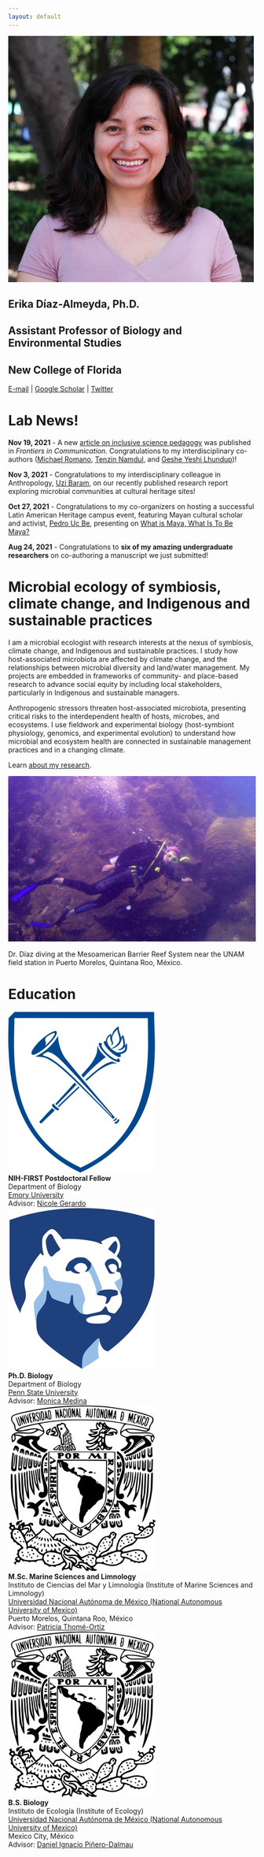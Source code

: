 ```yaml
---
layout: default
---
```


<div class="my-hero-align my-pad-top">
  <div class="my-flex my-col-center">
    <div class="my-col-40 my-hero-profile">
      <img src="/assets/img/profile.jpg">
    </div>
    <div class="my-col-60 my-hero-text">
      <h2>Erika Díaz-Almeyda, Ph.D.</h2>
      <div class="my-header-thin">
        <h2>Assistant Professor of Biology and Environmental Studies</h2>
        <h2>New College of Florida</h2>
      </div>
      <p><a href="mailto:ediazalmeyda@ncf.edu">E-mail</a> | <a href="https://scholar.google.com/citations?user=wlIHaV8AAAAJ" target="_blank">Google Scholar</a> | <a href="https://twitter.com/erikadiazal" target="_blank">Twitter</a></p>
    </div>
  </div>
</div>

# Lab News!

**Nov 19, 2021** - A new <a href="https://doi.org/10.3389/fcomm.2021.731839" target="_blank">article on inclusive science pedagogy</a> was published in *Frontiers in Communication*. Congratulations to my interdisciplinary co-authors (<a href="https://michaelromano.org" target="_blank">Michael Romano</a>, <a href="https://www.takingcharge.csh.umn.edu/our-experts/tenzin-namdul-dtms-ba-phccc" target="_blank">Tenzin Namdul</a>, and <a href="https://thubtenchodron.org/author/gesheyeshilhundup/" target="_blank">Geshe Yeshi Lhundup</a>)!

**Nov 3, 2021** - Congratulations to my interdisciplinary colleague in Anthropology, <a href="https://sites.google.com/a/ncf.edu/baram/" target="_blank">Uzi Baram</a>, on our recently published research report exploring microbial communities at cultural heritage sites!

**Oct 27, 2021** - Congratulations to my co-organizers on hosting a successful Latin American Heritage campus event, featuring Mayan cultural scholar and activist, <a href="https://es.wikipedia.org/wiki/Pedro_Uc_Be" target="_blank">Pedro Uc Be</a>, presenting on <a href="https://awasqa.org/en/2021/10/06/what-is-maya-what-is-to-be-maya/" target="_blank">What is Maya, What Is To Be Maya?</a>

**Aug 24, 2021** - Congratulations to **six of my amazing undergraduate researchers** on co-authoring a manuscript we just submitted!

# Microbial ecology of symbiosis, climate change, and Indigenous and sustainable practices

I am a microbial ecologist with research interests at the nexus of symbiosis, climate change, and Indigenous and sustainable practices. I study how host-associated microbiota are affected by climate change, and the relationships between microbial diversity and land/water management. My projects are embedded in frameworks of community- and place-based research to advance social equity by including local stakeholders, particularly in Indigenous and sustainable managers.

Anthropogenic stressors threaten host-associated microbiota, presenting critical risks to the interdependent health of hosts, microbes, and ecosystems. I use fieldwork and experimental biology (host-symbiont physiology, genomics, and experimental evolution) to understand how microbial and ecosystem health are connected in sustainable management practices and in a changing climate.

Learn [about my research](/research/).

<p><img src="/assets/img/diving.jpg"></p>
<p class="my-img-cap">Dr. Díaz diving at the Mesoamerican Barrier Reef System near the UNAM field station in Puerto Morelos, Quintana Roo, México.</p>

# Education

<div class="my-flex-edu">
  <div class="my-edu-logo"><img src="/assets/img/emory.jpg"></div>
  <div>
    <b>NIH-FIRST Postdoctoral Fellow</b><br>
    Department of Biology<br>
    <a href="https://www.emory.edu" target="_blank">Emory University</a><br>
    Advisor: <a href="https://scholarblogs.emory.edu/gerardolab/" target="_blank">Nicole Gerardo</a>
  </div>
</div>

<div class="my-flex-edu">
  <div class="my-edu-logo"><img src="/assets/img/psu.jpg"></div>
  <div>
    <b>Ph.D. Biology</b><br>
    Department of Biology<br>
    <a href="https://www.psu.edu" target="_blank">Penn State University</a><br>
    Advisor: <a href="https://www.huck.psu.edu/people/monica-medina" target="_blank">Monica Medina</a>
  </div>
</div>

<div class="my-flex-edu">
  <div class="my-edu-logo"><img src="/assets/img/unam.jpg"></div>
  <div>
    <b>M.Sc. Marine Sciences and Limnology</b><br>
    Instituto de Ciencias del Mar y Limnología (Institute of Marine Sciences and Limnology)<br>
    <a href="https://www.unam.mx" target="_blank">Universidad Nacional Autónoma de México (National Autonomous University of Mexico)</a><br>
    Puerto Morelos, Quintana Roo, México<br>
    Advisor: <a href="https://www.icmyl.unam.mx/puerto_morelos/mazatlan/en/node/26" target="_blank">Patricia Thomé-Ortíz</a>
  </div>
</div>

<div class="my-flex-edu">
  <div class="my-edu-logo"><img src="/assets/img/unam.jpg"></div>
  <div>
    <b>B.S. Biology</b><br>
    Instituto de Ecología (Institute of Ecology)<br>
    <a href="https://www.unam.mx" target="_blank">Universidad Nacional Autónoma de México (National Autonomous University of Mexico)</a><br>
    Mexico City, México<br>
    Advisor: <a href="http://web2.ecologia.unam.mx/perfiles/perfil.php?ID=1237853475640" target="_blank">Daniel Ignacio Piñero-Dalmau</a>
  </div>
</div>

